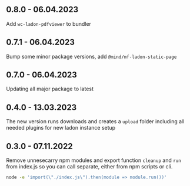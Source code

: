 ## 0.8.0 - 06.04.2023

Add `wc-ladon-pdfviewer` to bundler

## 0.7.1 - 06.04.2023

Bump some minor package versions, add `@mind/mf-ladon-static-page`

## 0.7.0 - 06.04.2023

Updating all major package to latest

## 0.4.0 - 13.03.2023

The new version runs downloads and creates a `upload` folder including all needed plugins for new ladon instance setup

## 0.3.0 - 07.11.2022

Remove unnesecarry npm modules and export function `cleanup` and `run` from index.js so you can call 
separate, either from npm scripts or cli.

```bash
node -e 'import(\"./index.js\").then(module => module.run())'
```